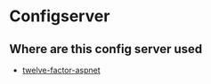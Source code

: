 # Configserver

## Where are this config server used

- [twelve-factor-aspnet](https://github.com/rosered11/twelve-factor-aspnet)
